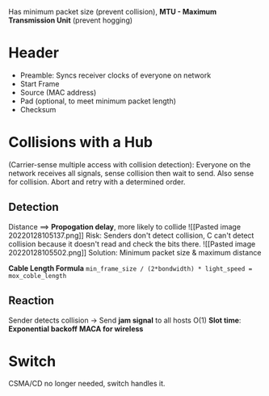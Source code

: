 Has minimum packet size (prevent collision), **MTU - Maximum Transmission Unit** (prevent hogging)

# Header
- Preamble: Syncs receiver clocks of everyone on network
- Start Frame
- Source (MAC address)
- Pad (optional, to meet minimum packet length)
- Checksum

# Collisions with a Hub
(Carrier-sense multiple access with collision detection): Everyone on the network receives all signals, sense collision then wait to send. Also sense for collision. Abort and retry with a determined order.

## Detection
Distance ⟹ **Propogation delay**, more likely to collide
![[Pasted image 20220128105137.png]]
Risk: Senders don't detect collision, C can't detect collision because it doesn't read and check the bits there. 
![[Pasted image 20220128105502.png]]
Solution: Minimum packet size & maximum distance

**Cable Length Formula**
`min_frame_size / (2*bondwidth) * light_speed = mox_coble_length`

## Reaction
Sender detects collision -> Send **jam signal** to all hosts O(1)
**Slot time**: 
**Exponential backoff** 
**MACA for wireless**

# Switch
CSMA/CD no longer needed, switch handles it.